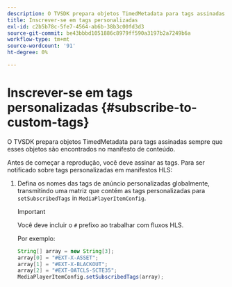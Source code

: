 ```yaml
---
description: O TVSDK prepara objetos TimedMetadata para tags assinadas sempre que esses objetos são encontrados no manifesto de conteúdo.
title: Inscrever-se em tags personalizadas
exl-id: c2b5b78c-5fe7-4564-ab6b-38b3c00fd3d3
source-git-commit: be43bbbd1051886c8979ff590a3197b2a7249b6a
workflow-type: tm+mt
source-wordcount: '91'
ht-degree: 0%

---
```


# Inscrever-se em tags personalizadas {#subscribe-to-custom-tags}

O TVSDK prepara objetos TimedMetadata para tags assinadas sempre que esses objetos são encontrados no manifesto de conteúdo.

Antes de começar a reprodução, você deve assinar as tags. Para ser notificado sobre tags personalizadas em manifestos HLS:

1. Defina os nomes das tags de anúncio personalizadas globalmente, transmitindo uma matriz que contém as tags personalizadas para `setSubscribedTags` in `MediaPlayerItemConfig`.

   >[!IMPORTANT]
   >
   >Você deve incluir o `#` prefixo ao trabalhar com fluxos HLS.

   Por exemplo:

   ```java
   String[] array = new String[3]; 
   array[0] = "#EXT-X-ASSET"; 
   array[1] = "#EXT-X-BLACKOUT"; 
   array[2] = "#EXT-OATCLS-SCTE35"; 
   MediaPlayerItemConfig.setSubscribedTags(array);
   ```
